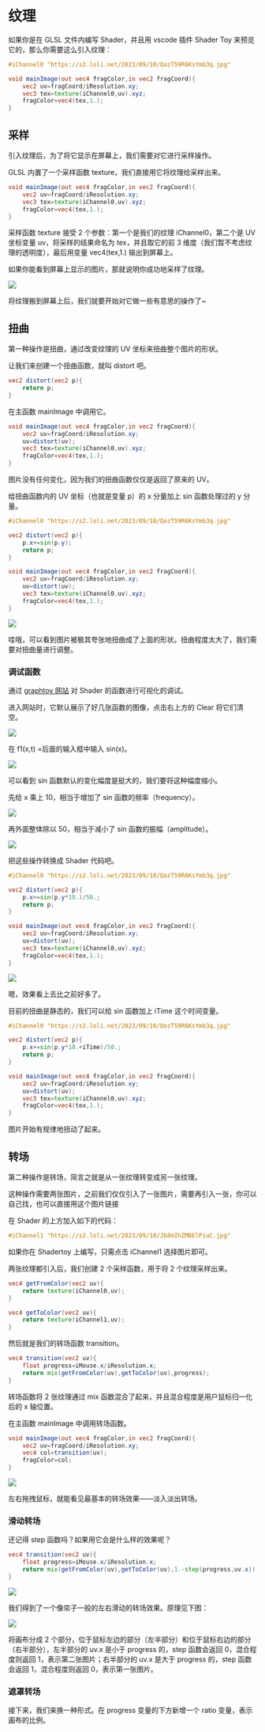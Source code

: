 # 纹理

如果你是在 GLSL 文件内编写 Shader，并且用 vscode 插件 Shader Toy 来预览它的，那么你需要这么引入纹理：

```glsl
#iChannel0 "https://s2.loli.net/2023/09/10/QozT59R6KsYmb3q.jpg"

void mainImage(out vec4 fragColor,in vec2 fragCoord){
    vec2 uv=fragCoord/iResolution.xy;
    vec3 tex=texture(iChannel0,uv).xyz;
    fragColor=vec4(tex,1.);
}
```

## 采样

引入纹理后，为了将它显示在屏幕上，我们需要对它进行采样操作。

GLSL 内置了一个采样函数 texture，我们直接用它将纹理给采样出来。

```glsl
void mainImage(out vec4 fragColor,in vec2 fragCoord){
    vec2 uv=fragCoord/iResolution.xy;
    vec3 tex=texture(iChannel0,uv).xyz;
    fragColor=vec4(tex,1.);
}
```

采样函数 texture 接受 2 个参数：第一个是我们的纹理 iChannel0，第二个是 UV 坐标变量 uv，将采样的结果命名为 tex，并且取它的前 3 维度（我们暂不考虑纹理的透明度），最后用变量 vec4(tex,1.) 输出到屏幕上。

如果你能看到屏幕上显示的图片，那就说明你成功地采样了纹理。

![](../assets/image/texture-demo.jpg)

将纹理搬到屏幕上后，我们就要开始对它做一些有意思的操作了~

## 扭曲

第一种操作是扭曲，通过改变纹理的 UV 坐标来扭曲整个图片的形状。

让我们来创建一个扭曲函数，就叫 distort 吧。

```glsl
vec2 distort(vec2 p){
    return p;
}

```

在主函数 mainImage 中调用它。

```glsl
void mainImage(out vec4 fragColor,in vec2 fragCoord){
    vec2 uv=fragCoord/iResolution.xy;
    uv=distort(uv);
    vec3 tex=texture(iChannel0,uv).xyz;
    fragColor=vec4(tex,1.);
}
```

图片没有任何变化，因为我们的扭曲函数仅仅是返回了原来的 UV。

给扭曲函数内的 UV 坐标（也就是变量 p）的 x 分量加上 sin 函数处理过的 y 分量。

```glsl
#iChannel0 "https://s2.loli.net/2023/09/10/QozT59R6KsYmb3q.jpg"

vec2 distort(vec2 p){
    p.x+=sin(p.y);
    return p;
}

void mainImage(out vec4 fragColor,in vec2 fragCoord){
    vec2 uv=fragCoord/iResolution.xy;
    uv=distort(uv);
    vec3 tex=texture(iChannel0,uv).xyz;
    fragColor=vec4(tex,1.);
}
```

![](../assets/image/texture-wrap.jpg)

哇哦，可以看到图片被极其夸张地扭曲成了上面的形状。扭曲程度太大了，我们需要对扭曲量进行调整。

### 调试函数

通过 [graphtoy 网站](https://graphtoy.com/) 对 Shader 的函数进行可视化的调试。

进入网站时，它默认展示了好几张函数的图像，点击右上方的 Clear 将它们清空。

![](../assets/image/texture-graphtoy.jpg)

在 f1(x,t) =后面的输入框中输入 sin(x)。

![](../assets/image/texture-sin.jpg)

可以看到 sin 函数默认的变化幅度是挺大的，我们要将这种幅度缩小。

先给 x 乘上 10，相当于增加了 sin 函数的频率（frequency）。

![](../assets/image/texture-sin10x.jpg)

再外面整体除以 50，相当于减小了 sin 函数的振幅（amplitude）。

![](../assets/image/texture-sin10x50.jpg)

把这些操作转换成 Shader 代码吧。

```glsl
#iChannel0 "https://s2.loli.net/2023/09/10/QozT59R6KsYmb3q.jpg"

vec2 distort(vec2 p){
    p.x+=sin(p.y*10.)/50.;
    return p;
}

void mainImage(out vec4 fragColor,in vec2 fragCoord){
    vec2 uv=fragCoord/iResolution.xy;
    uv=distort(uv);
    vec3 tex=texture(iChannel0,uv).xyz;
    fragColor=vec4(tex,1.);
}
```

![](../assets/image/texture-warpsinx.jpg)

嗯，效果看上去比之前好多了。

目前的扭曲是静态的，我们可以给 sin 函数加上 iTime 这个时间变量。

```glsl
#iChannel0 "https://s2.loli.net/2023/09/10/QozT59R6KsYmb3q.jpg"

vec2 distort(vec2 p){
    p.x+=sin(p.y*10.+iTime)/50.;
    return p;
}

void mainImage(out vec4 fragColor,in vec2 fragCoord){
    vec2 uv=fragCoord/iResolution.xy;
    uv=distort(uv);
    vec3 tex=texture(iChannel0,uv).xyz;
    fragColor=vec4(tex,1.);
}
```

图片开始有规律地扭动了起来。

## 转场

第二种操作是转场，简言之就是从一张纹理转变成另一张纹理。

这种操作需要两张图片，之前我们仅仅引入了一张图片，需要再引入一张，你可以自己找，也可以直接用这个图片链接

在 Shader 的上方加入如下的代码：

```glsl
#iChannel1 "https://s2.loli.net/2023/09/10/Jb8mIhZMBElPiuC.jpg"
```

如果你在 Shadertoy 上编写，只需点击 iChannel1 选择图片即可。

两张纹理都引入后，我们创建 2 个采样函数，用于将 2 个纹理采样出来。

```glsl
vec4 getFromColor(vec2 uv){
    return texture(iChannel0,uv);
}

vec4 getToColor(vec2 uv){
    return texture(iChannel1,uv);
}
```

然后就是我们的转场函数 transition。

```glsl
vec4 transition(vec2 uv){
    float progress=iMouse.x/iResolution.x;
    return mix(getFromColor(uv),getToColor(uv),progress);
}
```

转场函数将 2 张纹理通过 mix 函数混合了起来，并且混合程度是用户鼠标归一化后的 x 轴位置。

在主函数 mainImage 中调用转场函数。

```glsl
void mainImage(out vec4 fragColor,in vec2 fragCoord){
    vec2 uv=fragCoord/iResolution.xy;
    vec4 col=transition(uv);
    fragColor=col;
}
```

![](../assets/image/texture-zhuan.webp)

左右拖拽鼠标，就能看见最基本的转场效果——淡入淡出转场。

### 滑动转场

还记得 step 函数吗？如果用它会是什么样的效果呢？

```glsl
vec4 transition(vec2 uv){
    float progress=iMouse.x/iResolution.x;
    return mix(getFromColor(uv),getToColor(uv),1.-step(progress,uv.x));
}
```

![](../assets/image/texture-slider.webp)

我们得到了一个像帘子一般的左右滑动的转场效果。原理见下图：

![](../assets/image/texture-progress.webp)

将画布分成 2 个部分，位于鼠标左边的部分（左半部分）和位于鼠标右边的部分（右半部分），左半部分的 uv.x 是小于 progress 的，step 函数会返回 0，混合程度则返回 1，表示第二张图片；右半部分的 uv.x 是大于 progress 的，step 函数会返回 1，混合程度则返回 0，表示第一张图片。

### 遮罩转场

接下来，我们来换一种形式。在 progress 变量的下方新增一个 ratio 变量，表示画布的比例。
